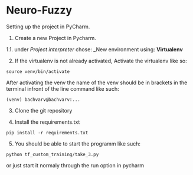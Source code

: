 # Neuro-Fuzzy

Setting up the project in PyCharm.
  1. Create a new Project in Pycharm.
  
   1.1. under _Project interpreter_ chose: _New environment using: **Virtualenv**
    
  2. If the virtualenv is not already activated, Activate the virtualenv like so:
  
    source venv/bin/activate
  
  After activating the venv the name of the venv should be in brackets in the terminal infront of the line command like such:
  
    (venv) bachvarv@bachvarv:...
    
  3. Clone the git repository 
    
  4. Install the requirements.txt
  
    pip install -r requirements.txt
    
  5. You should be able to start the programm like such:
    
    python tf_custom_training/take_3.py
  or just start it normaly through the run option in pycharm
  
      
  
  
